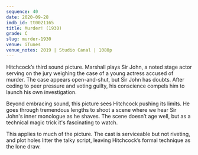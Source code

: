 ```yaml
---
sequence: 40
date: 2020-09-28
imdb_id: tt0021165
title: Murder! (1930)
grade: C
slug: murder-1930
venue: iTunes
venue_notes: 2019 | Studio Canal | 1080p
---
```


Hitchcock’s third sound picture. Marshall plays Sir John, a noted stage actor serving on the jury weighing the case of a young actress accused of murder. The case appears open-and-shut, but Sir John has doubts. After ceding to peer pressure and voting guilty, his conscience compels him to launch his own investigation.

<!-- end -->

Beyond embracing sound, this picture sees Hitchcock pushing its limits. He goes through tremendous lengths to shoot a scene where we hear Sir John's inner monologue as he shaves. The scene doesn’t age well, but as a technical magic trick it's fascinating to watch.

This applies to much of the picture. The cast is serviceable but not riveting, and plot holes litter the talky script, leaving Hitchcock’s formal technique as the lone draw.